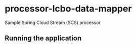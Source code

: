 # processor-lcbo-data-mapper

Sample Spring Cloud Stream (SCS) processor 

## Running the application

